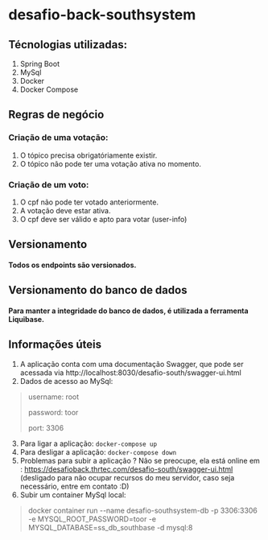 # desafio-back-southsystem

## Técnologias utilizadas:
1. Spring Boot
2. MySql
4. Docker
5. Docker Compose

## Regras de negócio

### Criação de uma votação:
1. O tópico precisa obrigatóriamente existir.
2. O tópico não pode ter uma votação ativa no momento.

### Criação de um voto:
1. O cpf não pode ter votado anteriormente.
2. A votação deve estar ativa.
3. O cpf deve ser válido e apto para votar (user-info)

## Versionamento 

#### Todos os endpoints são versionados.

## Versionamento do banco de dados

#### Para manter a integridade do banco de dados, é utilizada a ferramenta Liquibase.

## Informações úteis
1. A aplicação conta com uma documentação Swagger, que pode ser acessada via http://localhost:8030/desafio-south/swagger-ui.html
2. Dados de acesso ao MySql:
> username: root
> 
> password: toor
> 
> port: 3306

3. Para ligar a aplicação: `docker-compose up`
4. Para desligar a aplicação: `docker-compose down`
5. Problemas para subir a aplicação ? Não se preocupe, ela está online em : https://desafioback.thrtec.com/desafio-south/swagger-ui.html (desligado para não ocupar recursos do meu servidor, caso seja necessário, entre em contato :D)
6. Subir um container MySql local:
> docker container run --name desafio-southsystem-db -p 3306:3306 -e MYSQL_ROOT_PASSWORD=toor -e MYSQL_DATABASE=ss_db_southbase -d mysql:8
